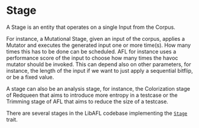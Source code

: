 # Stage

A Stage is an entity that operates on a single Input from the Corpus.

For instance, a Mutational Stage, given an input of the corpus, applies a Mutator and executes the generated input one or more time(s). How many times this has to be done can be scheduled. AFL for instance uses a performance score of the input to choose how many times the havoc mutator should be invoked. This can depend also on other parameters, for instance, the length of the input if we want to just apply a sequential bitflip, or be a fixed value.

A stage can also be an analysis stage, for instance, the Colorization stage of Redqueen that aims to introduce more entropy in a testcase or the Trimming stage of AFL that aims to reduce the size of a testcase.

There are several stages in the LibAFL codebase implementing the [`Stage`](https://docs.rs/libafl/*/libafl/stages/trait.Stage.html) trait.
